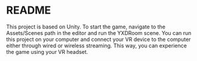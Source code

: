 # README
This project is based on Unity. To start the game, navigate to the Assets/Scenes path in the editor and run the YXDRoom scene. You can run this project on your computer and connect your VR device to the computer either through wired or wireless streaming. This way, you can experience the game using your VR headset.
